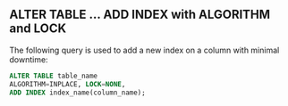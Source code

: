 ## ALTER TABLE … ADD INDEX with ALGORITHM and LOCK

The following query is used to add a new index on a column with minimal downtime:

```sql
ALTER TABLE table_name 
ALGORITHM=INPLACE, LOCK=NONE, 
ADD INDEX index_name(column_name);
